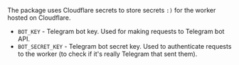 The package uses Cloudflare secrets to store secrets `:)` for the worker hosted on Cloudflare.

- `BOT_KEY` - Telegram bot key. Used for making requests to Telegram bot API.
- `BOT_SECRET_KEY` - Telegram bot secret key. Used to authenticate requests to the worker (to check if it's really Telegram that sent them).